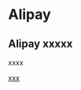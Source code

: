 # Alipay


## Alipay  xxxxx
xxxx

<a href="https://github.com/MypayTech/Alipay/edit/master">xxx</a>
